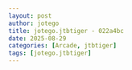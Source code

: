 ```yaml
---
layout: post
author: jotego
title: jotego.jtbtiger - 022a4bc
date: 2025-08-29
categories: [Arcade, jtbtiger]
tags: [jotego.jtbtiger]
---
```


